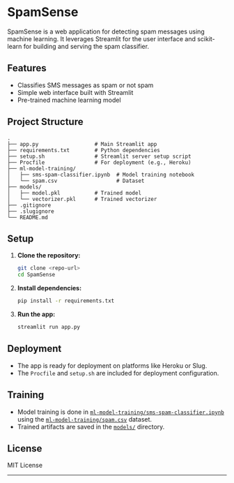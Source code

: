 # SpamSense

SpamSense is a web application for detecting spam messages using machine learning. It leverages Streamlit for the user interface and scikit-learn for building and serving the spam classifier.

## Features

- Classifies SMS messages as spam or not spam
- Simple web interface built with Streamlit
- Pre-trained machine learning model

## Project Structure

```
.
├── app.py                  # Main Streamlit app
├── requirements.txt        # Python dependencies
├── setup.sh                # Streamlit server setup script
├── Procfile                # For deployment (e.g., Heroku)
├── ml-model-training/
│   ├── sms-spam-classifier.ipynb  # Model training notebook
│   └── spam.csv                   # Dataset
├── models/
│   ├── model.pkl           # Trained model
│   └── vectorizer.pkl      # Trained vectorizer
├── .gitignore
├── .slugignore
└── README.md
```

## Setup

1. **Clone the repository:**
   ```sh
   git clone <repo-url>
   cd SpamSense
   ```

2. **Install dependencies:**
   ```sh
   pip install -r requirements.txt
   ```

3. **Run the app:**
   ```sh
   streamlit run app.py
   ```

## Deployment

- The app is ready for deployment on platforms like Heroku or Slug.
- The `Procfile` and `setup.sh` are included for deployment configuration.

## Training

- Model training is done in [`ml-model-training/sms-spam-classifier.ipynb`](ml-model-training/sms-spam-classifier.ipynb) using the [`ml-model-training/spam.csv`](ml-model-training/spam.csv) dataset.
- Trained artifacts are saved in the [`models/`](models/) directory.

## License

MIT License

---
